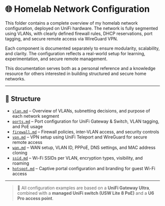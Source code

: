 # 🌐 Homelab Network Configuration

This folder contains a complete overview of my homelab network configuration, deployed on UniFi hardware. The network is fully segmented using VLANs, with clearly defined firewall rules, DHCP reservations, port tagging, and secure remote access via WireGuard VPN.

Each component is documented separately to ensure modularity, scalability, and clarity. The configuration reflects a real-world setup for learning, experimentation, and secure remote management.

This documentation serves both as a personal reference and a knowledge resource for others interested in building structured and secure home networks.

---

## 📁 Structure

- [`vlan.md`](./vlan.md) – Overview of VLANs, subnetting decisions, and purpose of each network segment  
- [`ports.md`](./ports.md) – Port configuration for UniFi Gateway & Switch, VLAN tagging, and PoE usage
- [`firewall.md`](./firewall.md) – Firewall policies, inter-VLAN access, and security controls
- [`vpn.md`](./vpn.md) – VPN setup using UniFi Teleport and WireGuard for secure remote access
- [`wan.md`](./wan.md) – WAN setup, VLAN ID, PPPoE, DNS settings, and MAC address cloning  
- [`ssid.md`](./ssid.md) – Wi-Fi SSIDs per VLAN, encryption types, visibility, and roaming
- [`hotspot.md`](./hotspot.md) – Captive portal configuration and branding for guest Wi-Fi access

---

> 🔐 All configuration examples are based on a **UniFi Gateway Ultra**, combined with a **managed UniFi switch (USW Lite 8 PoE)** and a **U6 Pro access point**.
